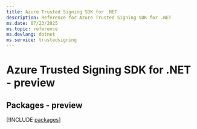 ```yaml
---
title: Azure Trusted Signing SDK for .NET
description: Reference for Azure Trusted Signing SDK for .NET
ms.date: 07/23/2025
ms.topic: reference
ms.devlang: dotnet
ms.service: trustedsigning
---
```

# Azure Trusted Signing SDK for .NET - preview
## Packages - preview
[!INCLUDE [packages](trusted-signing-index.md)]